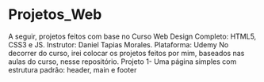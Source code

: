 # Projetos_Web
A seguir, projetos feitos com base no Curso Web Design Completo: HTML5, CSS3 e JS. Instrutor: Daniel Tapias Morales. Plataforma: Udemy 
No decorrer do curso, irei colocar os projetos feitos por mim, baseados nas aulas do curso, nesse repositório.
Projeto 1- Uma página simples com estrutura padrão: header, main e footer
